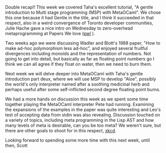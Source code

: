 Double recap!!
    This week we covered Taha's excellent tutorial, "A gentle introduction to Multi stage programming (MSP) with MetaOCaml".  We chose this one because it had Gentle in the title, and I think it succeeded in that respect,  also in a weird convergence of Toronto developer communities, Julie Hache gave a nice intro on Wednesday to zero-overhead metaprogramming at Papers We love ([pwl](http://www.meetup.com/Papers-We-Love-Toronto/events/223538679/ "Meetup Link") ).
  
  Two weeks ago we were discussing Wadler and Blott's 1988 paper, "How to make ad-hoc polymorphism less ad-hoc", and enjoyed several fruitful divergences including monoids and the representation of numbers.  Not going to get into detail, but basically as far as floating point numbers go I think we can all agree if they float on water, then we need to burn them.
  
  Next week we will delve deeper into MetaOCaml with Taha's gentle introduction part deux, where we will use MSP to develop "Aloe", possibly the world's only interpreter named after a soothing medicinal herb and perhaps useful after some self-inflicted second degree floating point burns.
  
  We had a more hands on discussion this week as we spent some time together playing the MetaOCaml interpreter Pete had running.  Examining the expansions of the examples in the paper was quite interesting and Leo's test of accepting data from stdin was also revealing.  Discussion touched on a variety of topics, including meta programming in the Lisp AST and how many levels of meta is desirable, can you be too meta?  We weren't sure, but there are other goals to shoot for in this respect, [xkcd](https://xkcd.com/1447/ "Meta-Analysis").  

Looking forward to spending some more time with this next week, until then,
Scott
